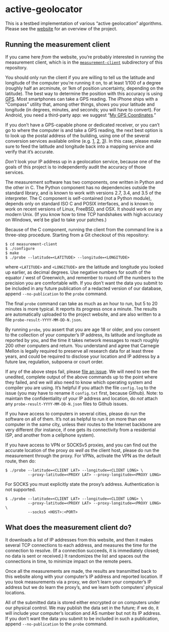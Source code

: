 # active-geolocator

This is a testbed implementation of various “active geolocation”
algorithms.  Please see the [website][] for an overview of the
project.

## Running the measurement client

If you came here _from_ the website, you’re probably interested in
running the measurement client, which is in the
[`measurement-client`][measurement-client] subdirectory of this
repository.

You should only run the client if you are willing to tell us the
latitude and longitude of the computer you’re running it on, to at
least 1/100 of a degree (roughly half an arcminute, or 1km of position
uncertainty, depending on the latitude).  The best way to determine
the position with this accuracy is using [GPS][].  Most smartphones
can take a GPS reading.  The iPhone ships with a “Compass” utility
that, among other things, shows you your latitude and longitude (in
degrees, minutes, and seconds; you will have to convert). For Android,
you need a third-party app: we suggest “[My GPS Coordinates][mygps].”

If you don’t have a GPS-capable phone or dedicated receiver, or you
can’t go to where the computer is and take a GPS reading, the next
best option is to look up the postal address of the building, using
one of the several conversion services available online (e.g. [1][c1],
[2][c2], [3][c3]).  In this case, please make sure to feed the
latitude and longitude back into a mapping service and verify that
it’s accurate.

_Don’t_ look your IP address up in a geolocation service, because one
of the goals of this project is to independently audit the accuracy of
those services.

The measurement software has two components, one written in Python
and the other in C. The Python component has no dependencies outside
the standard library, and is known to work with versions 2.7, 3.4,
and 3.5 of the interpreter. The C component is self-contained (not a
Python module), depends only on standard ISO C and POSIX interfaces,
and is known to work on recent versions of Linux, FreeBSD, and OSX. It
should work on any modern Unix.  (If you know how to time TCP
handshakes with high accuracy on Windows, we’d be glad to take your
patches.)

Because of the C component, running the client from the command line
is a three-step procedure.  Starting from a Git checkout of this
repository:

    $ cd measurement-client
    $ ./configure
    $ make
    $ ./probe --latitude=<LATITUDE> --longitude=<LONGITUDE>

where `<LATITUDE>` and `<LONGITUDE>` are the latitude and longitude
you looked up earlier, as decimal degrees. Use negative numbers for
south of the equator / west of Greenwich, and remember to round off
the numbers to the precision you are comfortable with. If you don’t
want the data you submit to be included in any future publication of a
redacted version of our database, append `--no-publication` to the
`probe` command.

The final `probe` command can take as much as an hour to run, but 5 to
20 minutes is more typical.  It reports its progress once a minute.
The results are automatically uploaded to the project website, and are
also written to a file `probe-result-YYYY-MM-DD-N.json`.

By running `probe`, you assert that you are age 18 or older, and you
consent to the collection of your computer’s IP address, its latitude
and longitude as reported by you, and the time it takes network
messages to reach roughly 200 other computers and return. You
understand and agree that Carnegie Mellon is legally required to
preserve all research data for at least three years, and could be
required to disclose your location and IP address by a future law,
regulation, subpoena or court order.

If any of the above steps fail, please [file an issue][].  We will
need to see the unedited, complete output of the above commands up to
the point where they failed, and we will also need to know which
operating system and compiler you are using.  It’s helpful if you
attach the file `config.log` to the issue (you may have to rename it
`config.txt` first, because Github).  Note: to maintain the
confidentiality of your IP address and location, do _not_
attach any `probe-result-YYYY-MM-DD-N.json` files to Github issues.

If you have access to computers in several cities, please do run the
software on all of them. It’s not as helpful to run it on more than one
computer in the _same_ city, unless their routes to the Internet
backbone are very different (for instance, if one gets its connectivity
from a residential ISP, and another from a cellphone system).

If you have access to VPN or SOCKSv5 proxies, and you can find out the
accurate location of the proxy _as well as_ the client host, please do
run the measurement through the proxy. For VPNs, activate the VPN as
the default route, then do:

    $ ./probe --latitude=<CLIENT LAT> --longitude=<CLIENT LONG> \
              --proxy-latitude=<PROXY LAT> --proxy-longitude=<PROXY LONG>

For SOCKS you must explicitly state the proxy’s address.
Authentication is not supported.

    $ ./probe --latitude=<CLIENT LAT> --longitude=<CLIENT LONG> \
              --proxy-latitude=<PROXY LAT> --proxy-longitude=<PROXY LONG> \
              --socks5 <HOST>:<PORT>

## What does the measurement client do?

It downloads a list of IP addresses from this website, and then it
makes several TCP connections to each address, and measures the time
for the connection to resolve.  (If a connection succeeds, it is
immediately closed; no data is sent or received.)  It randomizes the
list and spaces out the connections in time, to minimize impact on the
remote peers.

Once all the measurements are made, the results are transmitted back
to this website along with your computer’s IP address and reported
location.  If you took measurements via a proxy, we don’t learn your
computer’s IP address but we do learn the proxy’s, and we learn both
computers’ physical locations.

All of the submitted data is stored either encrypted or on computers
under our physical control.  We may publish the data set in the
future; if we do, it will include your computer’s location and AS
number but not its IP address.  If you don’t want the data you submit
to be included in such a publication, append `--no-publication` to the
`probe` command.

[website]: https://hacks.owlfolio.org/active-geo/
[measurement-client]: https://github.com/zackw/active-geolocator/tree/master/measurement-client
[GPS]: https://en.wikipedia.org/wiki/Global_Positioning_System
[mygps]: https://play.google.com/store/apps/details?id=com.gpscoordinatesandlocation
[c1]: http://stevemorse.org/jcal/latlon.php
[c2]: http://www.latlong.net/convert-address-to-lat-long.html
[c3]: http://www.gps-coordinates.net/
[file an issue]: https://github.com/zackw/active-geolocator/issues/new
